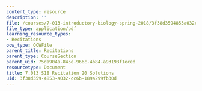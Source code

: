 ```yaml
---
content_type: resource
description: ''
file: /courses/7-013-introductory-biology-spring-2018/3f38d3594853a032cc6b189a299fb30d_MIT7_013s18R20S.pdf
file_type: application/pdf
learning_resource_types:
- Recitations
ocw_type: OCWFile
parent_title: Recitations
parent_type: CourseSection
parent_uid: 75da904a-845e-966c-4b84-a93193f1eced
resourcetype: Document
title: 7.013 S18 Recitation 20 Solutions
uid: 3f38d359-4853-a032-cc6b-189a299fb30d
---
```

